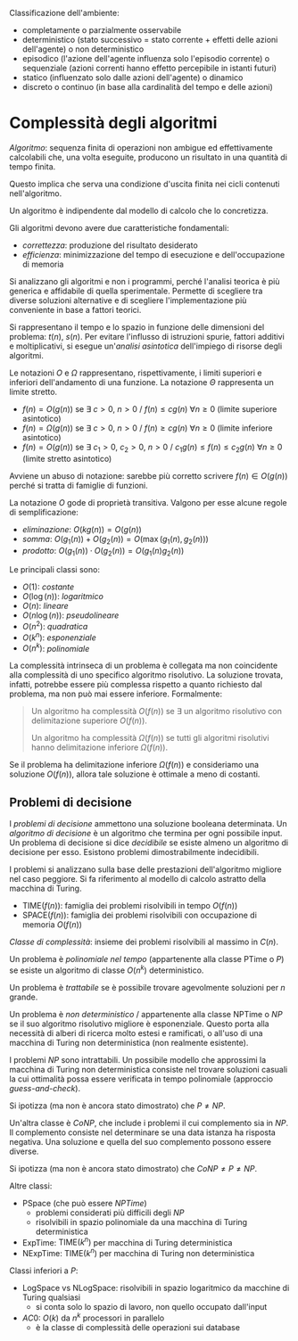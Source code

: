 
Classificazione dell'ambiente:

- completamente o parzialmente osservabile
- deterministico (stato successivo = stato corrente + effetti delle azioni dell'agente) o non deterministico
- episodico (l'azione dell'agente influenza solo l'episodio corrente) o sequenziale (azioni correnti hanno effetto percepibile in istanti futuri)
- statico (influenzato solo dalle azioni dell'agente) o dinamico
- discreto o continuo (in base alla cardinalità del tempo e delle azioni)

# Complessità degli algoritmi

*Algoritmo*: sequenza finita di operazioni non ambigue ed effettivamente calcolabili che, una volta eseguite, producono un risultato in una quantità di tempo finita.

Questo implica che serva una condizione d'uscita finita nei cicli contenuti nell'algoritmo.

Un algoritmo è indipendente dal modello di calcolo che lo concretizza.

Gli algoritmi devono avere due caratteristiche fondamentali:

- *correttezza*: produzione del risultato desiderato
- *efficienza*: minimizzazione del tempo di esecuzione e dell'occupazione di memoria

Si analizzano gli algoritmi e non i programmi, perché l'analisi teorica è più generica e affidabile di quella sperimentale. Permette di scegliere tra diverse soluzioni alternative e di scegliere l'implementazione più conveniente in base a fattori teorici.

Si rappresentano il tempo e lo spazio in funzione delle dimensioni del problema: $t(n)$, $s(n)$. Per evitare l'influsso di istruzioni spurie, fattori additivi e moltiplicativi, si esegue un'*analisi asintotica* dell'impiego di risorse degli algoritmi.

Le notazioni $O$ e $\Omega$ rappresentano, rispettivamente, i limiti superiori e inferiori dell'andamento di una funzione. La notazione $\Theta$ rappresenta un limite stretto.

- $f(n) = O(g(n))$ se $\exists$ $c>0$, $n>0$ $/$ $f(n) \le cg(n)$ $\forall n \ge 0$ (limite superiore asintotico)
- $f(n) = \Omega(g(n))$ se $\exists$ $c>0$, $n>0$ $/$ $f(n) \ge cg(n)$ $\forall n \ge 0$ (limite inferiore asintotico)
- $f(n) = O(g(n))$ se $\exists$ $c_1>0$, $c_2 > 0$, $n>0$ $/$ $c_1 g(n) \le f(n) \le c_2g(n)$ $\forall n \ge 0$ (limite stretto asintotico)

Avviene un abuso di notazione: sarebbe più corretto scrivere $f(n) \in O(g(n))$ perché si tratta di famiglie di funzioni.

La notazione $O$ gode di proprietà transitiva. Valgono per esse alcune regole di semplificazione:

- *eliminazione*: $O(kg(n)) = O(g(n))$
- *somma*: $O(g_1(n)) + O(g_2(n)) = O(\max(g_1(n),g_2(n)))$
- *prodotto*: $O(g_1(n)) \cdot O(g_2(n)) = O(g_1(n) g_2(n))$

Le principali classi sono:

- $O(1)$: *costante*
- $O(\log(n))$: *logaritmico*
- $O(n)$: *lineare*
- $O(n \log(n))$: *pseudolineare*
- $O(n^2)$: *quadratica*
- $O(k^n)$: *esponenziale*
- $O(n^k)$: *polinomiale*

La complessità intrinseca di un problema è collegata ma non coincidente alla complessità di uno specifico algoritmo risolutivo. La soluzione trovata, infatti, potrebbe essere più complessa rispetto a quanto richiesto dal problema, ma non può mai essere inferiore. Formalmente:

> Un algoritmo ha complessità $O(f(n))$ se $\exists$ un algoritmo risolutivo con delimitazione superiore $O(f(n))$.
>
> Un algoritmo ha complessità $\Omega(f(n))$ se tutti gli algoritmi risolutivi hanno delimitazione inferiore $\Omega(f(n))$.

Se il problema ha delimitazione inferiore $\Omega(f(n))$ e consideriamo una soluzione $O(f(n))$, allora tale soluzione è ottimale a meno di costanti.


## Problemi di decisione

I *problemi di decisione* ammettono una soluzione booleana determinata. Un *algoritmo di decisione* è un algoritmo che termina per ogni possibile input. Un problema di decisione si dice *decidibile* se esiste almeno un algoritmo di decisione per esso. Esistono problemi dimostrabilmente indecidibili.

I problemi si analizzano sulla base delle prestazioni dell'algoritmo migliore nel caso peggiore. Si fa riferimento al modello di calcolo astratto della macchina di Turing.

- $\mathrm{TIME}(f(n))$: famiglia dei problemi risolvibili in tempo $O(f(n))$
- $\mathrm{SPACE}(f(n))$: famiglia dei problemi risolvibili con occupazione di memoria $O(f(n))$

*Classe di complessità*: insieme dei problemi risolvibili al massimo in $C(n)$.

Un problema è *polinomiale nel tempo* (appartenente alla classe $\mathrm{PTime}$ o $P$) se esiste un algoritmo di classe $O(n^k)$ deterministico.

Un problema è *trattabile* se è possibile trovare agevolmente soluzioni per $n$ grande.

Un problema è *non deterministico* / appartenente alla classe $\mathrm{NPTime}$ o $NP$ se il suo algoritmo risolutivo migliore è esponenziale. Questo porta alla necessità di alberi di ricerca molto estesi e ramificati, o all'uso di una macchina di Turing non deterministica (non realmente esistente).

I problemi $NP$ sono intrattabili. Un possibile modello che approssimi la macchina di Turing non deterministica consiste nel trovare soluzioni casuali la cui ottimalità possa essere verificata in tempo polinomiale (approccio *guess-and-check*).

Si ipotizza (ma non è ancora stato dimostrato) che $P \ne NP$.

Un'altra classe è $CoNP$, che include i problemi il cui complemento sia in $NP$. Il complemento consiste nel determinare se una data istanza ha risposta negativa. Una soluzione e quella del suo complemento possono essere diverse.

Si ipotizza (ma non è ancora stato dimostrato) che $CoNP \ne P \ne NP$.

Altre classi:

- $\mathrm{PSpace}$ (che può essere $NPTime$)
	- problemi considerati più difficili degli $NP$
	- risolvibili in spazio polinomiale da una macchina di Turing deterministica
- $\mathrm{ExpTime}$: $\mathrm{TIME}(k^n)$ per macchina di Turing deterministica
- $\mathrm{NExpTime}$: $\mathrm{TIME}(k^n)$ per macchina di Turing non deterministica

Classi inferiori a $P$:

- $\mathrm{LogSpace}$ vs $\mathrm{NLogSpace}$: risolvibili in spazio logaritmico da macchine di Turing qualsiasi
	- si conta solo lo spazio di lavoro, non quello occupato dall'input
- $AC0$: $O(k)$ da $n^k$ processori in parallelo
	- è la classe di complessità delle operazioni sui database

